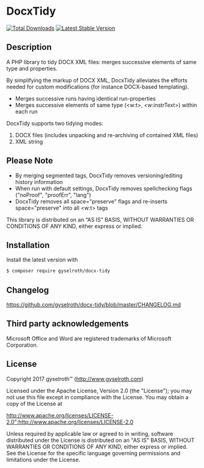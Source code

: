 DocxTidy
========

[![Total Downloads](https://img.shields.io/packagist/dt/gyselroth/docx-xml.svg)](https://packagist.org/packages/gyselroth/docx-xml)
[![Latest Stable Version](https://img.shields.io/packagist/v/gyselroth/docx-xml.svg)](https://packagist.org/packages/gyselroth/docx-xml)


Description
-----------

A PHP library to tidy DOCX XML files: merges successive elements of same type and properties.

By simplifying the markup of DOCX XML, DocxTidy alleviates the efforts needed for custom modifications (for instance DOCX-based templating).

* Merges successive runs having identical run-properties
* Merges successive elements of same type (&lt;w:t&gt;, &lt;w:instrText&gt;) within each run


DocxTidy supports two tidying modes:

1. DOCX files (includes unpacking and re-archiving of contained XML files)
2. XML string


Please Note
-----------

* By merging segmented tags, DocxTidy removes versioning/editing history information
* When run with default settings, DocxTidy removes spellchecking flags ("noProof", "proofErr", "lang")
* DocxTidy removes all space="preserve" flags and re-inserts space="preserve" into all &lt;w:t&gt; tags

This library is distributed on an “AS IS” BASIS, WITHOUT WARRANTIES OR CONDITIONS OF ANY KIND, 
either express or implied.


Installation
------------

Install the latest version with

```bash
$ composer require gyselroth/docx-tidy
```


Changelog
---------

https://github.com/gyselroth/docx-tidy/blob/master/CHANGELOG.md


Third party acknowledgements
----------------------------

Microsoft Office and Word are registered trademarks of Microsoft Corporation.


License
-------

Copyright 2017 gyselroth™ (http://www.gyselroth.com)

Licensed under the Apache License, Version 2.0 (the "License");
you may not use this file except in compliance with the License.
You may obtain a copy of the License at

http://www.apache.org/licenses/LICENSE-2.0":http://www.apache.org/licenses/LICENSE-2.0

Unless required by applicable law or agreed to in writing, software
distributed under the License is distributed on an "AS IS" BASIS,
WITHOUT WARRANTIES OR CONDITIONS OF ANY KIND, either express or implied.
See the License for the specific language governing permissions and
limitations under the License.